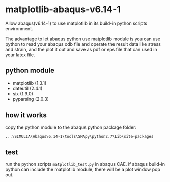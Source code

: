 # matplotlib-abaqus-v6.14-1
Allow abaqus(v6.14-1) to use matplotlib in its build-in python scripts environment.

The advantage to let abaqus python use matplotlib module is you can use python to read your abaqus odb file and operate the result data like stress and strain, and the plot it out and save as pdf or eps file that can used in your latex file.

## python module
* matplotlib (1.3.1)
* dateutil (2.4.1)
* six (1.9.0)
* pyparsing (2.0.3)

## how it works
copy the python module to the abaqus python package folder:
```
...\SIMULIA\Abaqus\6.14-1\tools\SMApy\python2.7\Lib\site-packages
```

## test
run the python scripts `matplotlib_test.py` in abaqus CAE. if abaqus build-in python can include the matplotlib module, there will be a plot window pop out.
